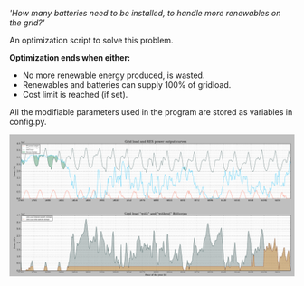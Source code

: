 *'How many batteries need to be installed, to handle more renewables on the grid?'*

An optimization script to solve this problem.

**Optimization ends when either:**

- No more renewable energy produced, is wasted.
- Renewables and batteries can supply 100% of gridload.
- Cost limit is reached (if set).

All the modifiable parameters used in the program are stored as variables in config.py.

![plot](txt/img/plot.png)
